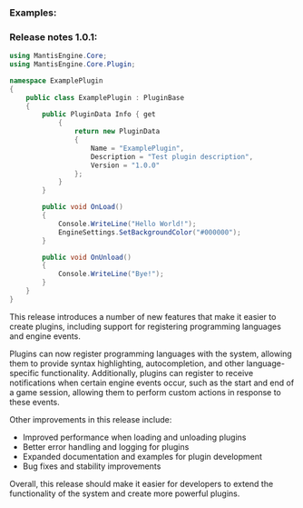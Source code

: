 ### Examples:

### Release notes 1.0.1:
```csharp
using MantisEngine.Core;
using MantisEngine.Core.Plugin;

namespace ExamplePlugin
{
    public class ExamplePlugin : PluginBase
    {
        public PluginData Info { get 
            { 
                return new PluginData
                {
                    Name = "ExamplePlugin",
                    Description = "Test plugin description",
                    Version = "1.0.0"
                };
            } 
        }

        public void OnLoad()
        {
            Console.WriteLine("Hello World!");
            EngineSettings.SetBackgroundColor("#000000");
        }

        public void OnUnload()
        {
            Console.WriteLine("Bye!");
        }
    }
}
```


This release introduces a number of new features that make it easier to create plugins, including support for registering programming languages and engine events.

Plugins can now register programming languages with the system, allowing them to provide syntax highlighting, autocompletion, and other language-specific functionality. Additionally, plugins can register to receive notifications when certain engine events occur, such as the start and end of a game session, allowing them to perform custom actions in response to these events.

Other improvements in this release include:

- Improved performance when loading and unloading plugins
- Better error handling and logging for plugins
- Expanded documentation and examples for plugin development
- Bug fixes and stability improvements

Overall, this release should make it easier for developers to extend the functionality of the system and create more powerful plugins.
